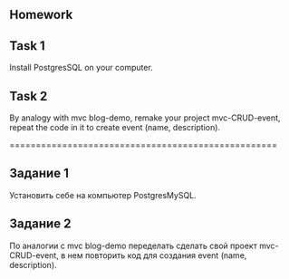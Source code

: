 ##  Homework

## Task 1
Install PostgresSQL on your computer.

## Task 2
By analogy with mvc blog-demo, remake your project mvc-CRUD-event,
repeat the code in it to create event (name, description).

===================================================

## Задание 1 
Установить себе на компьютер PostgresMySQL.

## Задание 2
По аналогии с mvc blog-demo переделать сделать свой проект mvc-CRUD-event,
в нем повторить код для создания event (name, description).
